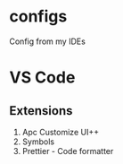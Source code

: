 # configs
Config from my IDEs

# VS Code
## Extensions
1. Apc Customize UI++
2. Symbols
3. Prettier - Code formatter         
